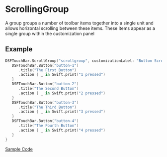 # ScrollingGroup

A group groups a number of toolbar items together into a single unit and allows horizontal scrolling between these items.  These items appear as a single group within the customization panel

## Example

```swift
DSFTouchBar.ScrollGroup("scrollgroup", customizationLabel: "Button Scroller") {
   DSFTouchBar.Button("button-1")
      .title("The First Button")
      .action { _ in Swift.print("1 pressed")
   }
   DSFTouchBar.Button("button-2")
      .title("The Second Button")
      .action { _ in Swift.print("2 pressed")
   }
   DSFTouchBar.Button("button-3")
      .title("The Third Button")
      .action { _ in Swift.print("3 pressed")
   }
   DSFTouchBar.Button("button-4")
      .title("The Fourth Button")
      .action { _ in Swift.print("4 pressed")
   }
}
```
[Sample Code](../Demos/DSFTouchBar%20Demo/DSFTouchBar%20Demo/views/demo/ScrollGroupViewController.swift)

